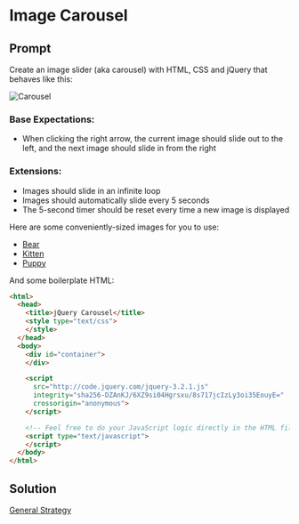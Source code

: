 # Image Carousel 

## Prompt

Create an image slider (aka carousel) with HTML, CSS and jQuery that behaves like this:

![Carousel](http://imgur.com/a/9SIqF)

### Base Expectations:

* When clicking the right arrow, the current image should slide out to the left, and the next image should slide in from the right

### Extensions:

* Images should slide in an infinite loop
* Images should automatically slide every 5 seconds
* The 5-second timer should be reset every time a new image is displayed

Here are some conveniently-sized images for you to use:

* [Bear](https://placebear.com/450/300)
* [Kitten](https://placekitten.com/450/300)
* [Puppy](https://www.hearingdogs.org.uk/globalassets/sponsor/jade/jade-hero-450-300.jpg)

And some boilerplate HTML:

```html
<html>
  <head>
    <title>jQuery Carousel</title>
    <style type="text/css">
    </style>
  </head>
  <body>
    <div id="container">
    </div>

    <script
      src="http://code.jquery.com/jquery-3.2.1.js"
      integrity="sha256-DZAnKJ/6XZ9si04Hgrsxu/8s717jcIzLy3oi35EouyE="
      crossorigin="anonymous">
    </script>

    <!-- Feel free to do your JavaScript logic directly in the HTML file for the sake of time -->
    <script type="text/javascript">
    </script>
  </body>
</html>
```

## Solution

[General Strategy](https://stackoverflow.com/questions/15876754/infinity-loop-slider-concepts)